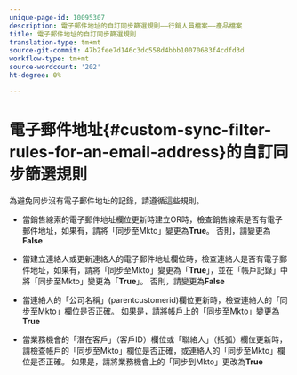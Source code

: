 ```yaml
---
unique-page-id: 10095307
description: 電子郵件地址的自訂同步篩選規則——行銷人員檔案——產品檔案
title: 電子郵件地址的自訂同步篩選規則
translation-type: tm+mt
source-git-commit: 47b2fee7d146c3dc558d4bbb10070683f4cdfd3d
workflow-type: tm+mt
source-wordcount: '202'
ht-degree: 0%

---
```



# 電子郵件地址{#custom-sync-filter-rules-for-an-email-address}的自訂同步篩選規則

為避免同步沒有電子郵件地址的記錄，請遵循這些規則。

* 當銷售線索的電子郵件地址欄位更新時建立OR時，檢查銷售線索是否有電子郵件地址，如果有，請將「同步至Mkto」變更為&#x200B;**True**。 否則，請變更為&#x200B;**False**

* 當建立連絡人或更新連絡人的電子郵件地址欄位時，檢查連絡人是否有電子郵件地址，如果有，請將「同步至Mkto」變更為「**True**」，並在「帳戶記錄」中將「同步至Mkto」變更為「**True**」。 否則，請變更為&#x200B;**False**

* 當連絡人的「公司名稱」(parentcustomerid)欄位更新時，檢查連絡人的「同步至Mkto」欄位是否正確。 如果是，請將帳戶上的「同步至Mkto」變更為&#x200B;**True**
* 當業務機會的「潛在客戶」（客戶ID）欄位或「聯絡人」（括弧）欄位更新時，請檢查帳戶的「同步至Mkto」欄位是否正確，或連絡人的「同步至Mkto」欄位是否正確。 如果是，請將業務機會上的「同步到Mkto」更改為&#x200B;**True**

